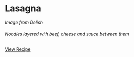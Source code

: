 Lasagna
===

<div class="text-center">
<i>Image from Delish</i>
</div>

###### Noodles layered with beef, cheese and sauce between them
<div class="text-center">
<a target="_blank" href="https://www.delish.com/cooking/recipe-ideas/recipes/a51337/classic-lasagna-recipe/" class="btn btn-primary">View Recipe</a></div>
